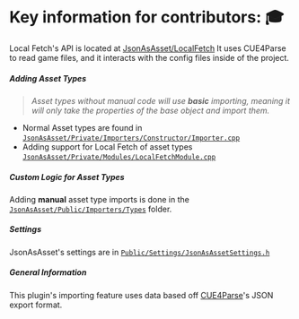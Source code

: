 # Key information for contributors: 🎓

Local Fetch's API is located at [JsonAsAsset/LocalFetch](https://github.com/JsonAsAsset/LocalFetch)
It uses CUE4Parse to read game files, and it interacts with the config files inside of the project.

##### Adding Asset Types
> *Asset types without manual code will use **basic** importing, meaning it will only take the properties of the base object and import them.*
- Normal Asset types are found in [`JsonAsAsset/Private/Importers/Constructor/Importer.cpp`](https://github.com/JsonAsAsset/JsonAsAsset/blob/main/Source/JsonAsAsset/Private/Importers/Constructor/Importer.cpp#L81)
- Adding support for Local Fetch of asset types [`JsonAsAsset/Private/Modules/LocalFetchModule.cpp`](https://github.com/JsonAsAsset/JsonAsAsset/blob/main/Source/JsonAsAsset/Private/Modules/LocalFetchModule.cpp#L17)

##### Custom Logic for Asset Types

Adding **manual** asset type imports is done in the [`JsonAsAsset/Public/Importers/Types`](https://github.com/JsonAsAsset/JsonAsAsset/tree/main/Source/JsonAsAsset/Public/Importers/Types) folder.

##### Settings

JsonAsAsset's settings are in [`Public/Settings/JsonAsAssetSettings.h`](https://github.com/JsonAsAsset/JsonAsAsset/blob/main/Source/JsonAsAsset/Public/Settings/JsonAsAssetSettings.h)

##### General Information
This plugin's importing feature uses data based off [CUE4Parse](https://github.com/FabianFG/CUE4Parse)'s JSON export format.
